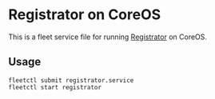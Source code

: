 # Registrator on CoreOS

This is a fleet service file for running [Registrator](https://github.com/progrium/registrator) on CoreOS.

## Usage

```
fleetctl submit registrator.service
fleetctl start registrator
```
